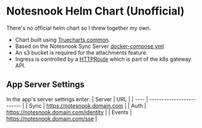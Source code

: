 # Notesnook Helm Chart (Unofficial)
There's no official helm chart so I threw together my own.

- Chart built using [Truecharts common](https://truecharts.org/common).
- Based on the Notesnook Sync Server [docker-compose.yml](https://github.com/streetwriters/notesnook-sync-server/blob/master/docker-compose.yml#L7)
- An s3 bucket is required for the attachments feature.
- Ingress is controlled by a [HTTPRoute](https://gateway-api.sigs.k8s.io/api-types/httproute/) which is part of the k8s gateway API.

## App Server Settings
In the app's server settings enter:
| Server | URL |
| ---- | ------------------------- |
| Sync | https://notesnook.domain.com |
| Auth | https://notesnook.domain.com/identity |
| Events | https://notesnook.domain.com/sse |
